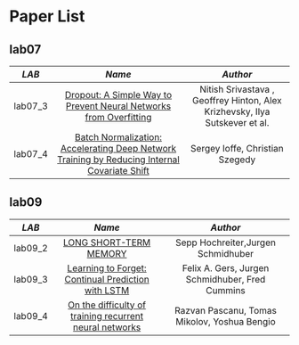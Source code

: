 # Paper List
## lab07
*LAB* | *Name* | *Author*
:---: | :---: | :---:|
lab07_3 | [Dropout: A Simple Way to Prevent Neural Networks from Overfitting](http://jmlr.org/papers/volume15/srivastava14a.old/srivastava14a.pdf) | Nitish Srivastava , Geoffrey Hinton, Alex Krizhevsky, Ilya Sutskever et al.
lab07_4 | [Batch Normalization: Accelerating Deep Network Training by Reducing Internal Covariate Shift](https://arxiv.org/abs/1502.03167)    |Sergey Ioffe, Christian Szegedy

## lab09
*LAB* | *Name* | *Author*
:---: | :---: | :---:|
lab09_2 | [LONG SHORT-TERM MEMORY](http://www.bioinf.jku.at/publications/older/2604.pdf) |Sepp Hochreiter,Jurgen Schmidhuber
lab09_3 | [Learning to Forget: Continual Prediction with LSTM](https://pdfs.semanticscholar.org/1154/0131eae85b2e11d53df7f1360eeb6476e7f4.pdf) | Felix A. Gers, Jurgen Schmidhuber, Fred Cummins
lab09_4 | [On the difficulty of training recurrent neural networks](http://proceedings.mlr.press/v28/pascanu13.pdf) | Razvan Pascanu, Tomas Mikolov, Yoshua Bengio



<!--
## regression

lab01-1 | lab01-5
:---: | :---: 
<img src = 'image/lab01-1_linear_regression.jpg' height = '800px'> | <img src = 'image/lab01-5_ridge_regression.jpg' height = '800px'>

lab01-6 | lab01-7
:---: | :---: 
<img src = 'image/lab01-6_lasso_regression.jpg' height = '800px'> | <img src = 'image/lab01-7_svr.jpg' height = '800px'> 
 
## tensorboard

lab03-1 | lab03-2
:---: | :---: 
<img src = 'image/lab03_1_tensorboard_basic_usages.PNG' height = '200px' width = '500px'> |<img src = 'image/lab03_2_tensorboard_var_scope.PNG' height = '150px' width = '500px'> 

lab03-3_graph
:---: 
<p align="center">
<img src = 'image/lab03_3_tensorboard_graph.PNG' height = '530px' width = '400px'> 
</p>

*Name* | *W1* | *W2* | *W3*
:---: | :---: | :---: | :---: |
Weight | <img src = 'image/lab03_3_tensorboard_w1.PNG' height = '200px' width = '300px'> | <img src = 'image/lab03_3_tensorboard_w2.PNG' height = '200px' width = '300px'> | <img src = 'image/lab03_3_tensorboard_w3.PNG' height = '200px' width = '300px'> 

lab03-5_graph
:---: 
<p align="center">
<img src = 'image/lab03_5_many_models.PNG' height = '350px' width = '1000px'> 
</p>
 
## Data manipulation

lab04-4 average of losses and accuracies per Epoch
:---: 
<p align="center">
<img src = 'image/lab04_4_minibatch.PNG' height = '200px' width = '500px'> 
</p>

## Activations

*Activation* |*Results*|
:---: | :---: |
Sigmoid  (lab05_1) | <img src = 'image/lab05_1_results.PNG' height = '150px' width = '800px'> 

## MNIST and CIFAR10

### lab08-0

*MNIST* | *CIFAR10*
:---: |:---: |
<img src = 'image/mnist.jpg' height = '400px' width = '600px'> | <img src = 'image/cifar.jpg' height = '400px' width = '600px'> 

## CNN MNIST

lab08-1 and lab08-2 comparision
:---: 
<img src = 'image/lab08_learning_rate_decay_comparison.PNG' height = '200px' width = '1000px'> 
-->
